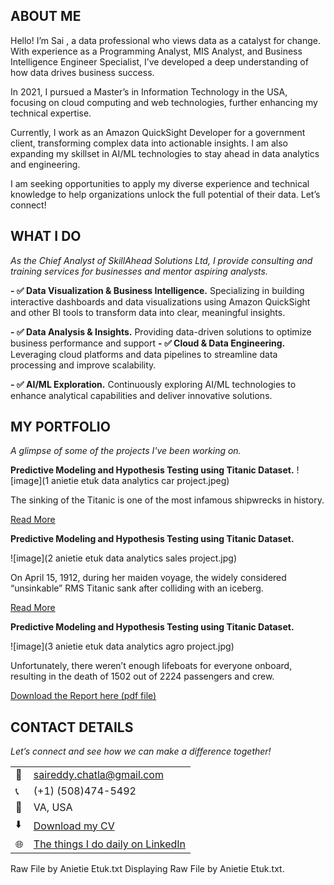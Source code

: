
<!--Section 1: Introduce your self-->
## ABOUT ME

Hello! I’m Sai , a data professional who views data as a catalyst for change. With experience as a Programming Analyst, MIS Analyst, and Business Intelligence Engineer Specialist, I’ve developed a deep understanding of how data drives business success.

In 2021, I pursued a Master’s in Information Technology in the USA, focusing on cloud computing and web technologies, further enhancing my technical expertise.

Currently, I work as an Amazon QuickSight Developer for a government client, transforming complex data into actionable insights. I am also expanding my skillset in AI/ML technologies to stay ahead in data analytics and engineering.

I am seeking opportunities to apply my diverse experience and technical knowledge to help organizations unlock the full potential of their data. Let’s connect!


<!--Mention your top/relevant skills here - core and soft skills-->
## WHAT I DO

*As the Chief Analyst of SkillAhead Solutions Ltd, I provide consulting and training services for businesses and mentor aspiring analysts.*

**- ✅ Data Visualization & Business Intelligence.**
Specializing in building interactive dashboards and data visualizations using Amazon QuickSight and other BI tools to transform data into clear, meaningful insights.

**- ✅ Data Analysis & Insights.**
Providing data-driven solutions to optimize business performance and support
**- ✅ Cloud & Data Engineering.**
Leveraging cloud platforms and data pipelines to streamline data processing and improve scalability.

**- ✅ AI/ML Exploration.**
Continuously exploring AI/ML technologies to enhance analytical capabilities and deliver innovative solutions.


<!--Section 2: List 3-4 key projects-->
## MY PORTFOLIO 

*A glimpse of some of the projects I've been working on.*

**Predictive Modeling and Hypothesis Testing using Titanic Dataset.**
![image](1 anietie etuk data analytics car project.jpeg)

The sinking of the Titanic is one of the most infamous shipwrecks in history.


[Read More](https://www.linkedin.com/pulse/predictive-modeling-hypothesis-testing-using-titanic-dataset-anietie/)

**Predictive Modeling and Hypothesis Testing using Titanic Dataset.**

![image](2 anietie etuk data analytics sales project.jpg)

On April 15, 1912, during her maiden voyage, the widely considered “unsinkable” RMS Titanic sank after colliding with an iceberg. 

[Read More](https://www.linkedin.com/pulse/predictive-modeling-hypothesis-testing-using-titanic-dataset-anietie/)

**Predictive Modeling and Hypothesis Testing using Titanic Dataset.**

![image](3 anietie etuk data analytics agro project.jpg)

Unfortunately, there weren’t enough lifeboats for everyone onboard, resulting in the death of 1502 out of 2224 passengers and crew. 

<a href="17 How to Present Data to Executives by Anietie Etuk.pdf">Download the Report here (pdf file)</a>


## CONTACT DETAILS

*Let’s connect and see how we can make a difference together!*
<table>
  <tbody>
    <tr>
      <td>📧</td>
      <td><a href="mailto:saireddy.chatla@gmail.com">saireddy.chatla@gmail.com</a></td>
    </tr>
    <tr>
      <td>📞</td>
      <td>(+1) ‪(508)474-5492‬</td>
    </tr>
    <tr>
      <td>📍</td>
      <td>VA, USA</td>
    </tr>
    <tr>
      <td>⬇️</td>
      <td><a href="https://etuk123456.github.io/portfolio1/docs/Profile.pdf">Download my CV</a></td>
    </tr>
    <tr>
      <td>🌐</td>
      <td><a href="https://linkedin.com/in/saireddychatla123">The things I do daily on LinkedIn</a></td>
    </tr>
  </tbody>
</table>

   




Raw File by Anietie Etuk.txt
Displaying Raw File by Anietie Etuk.txt.
